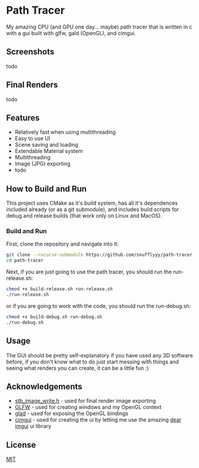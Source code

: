 # Path Tracer

My amazing CPU (and GPU one day... maybe) path tracer that is written in c with a gui built with glfw, gald (OpenGL), and cimgui.

## Screenshots

todo

## Final Renders

todo

## Features

 - Relatively fast when using multithreading
 - Easy to use UI
 - Scene saving and loading
 - Extendable Material system
 - Multithreading
 - Image (JPG) exporting
 - todo

## How to Build and Run

This project uses CMake as it's build system, has all it's dependences included already (or as a git submodule), and includes build scripts for debug and release builds (that work only on Linux and MacOS).

### Build and Run

First, clone the repository and navigate into it:

```bash
git clone --recurse-submodule https://github.com/snufflyyy/path-tracer.git
cd path-tracer
```

Next, if you are just going to use the path tracer, you should run the run-release.sh:

```bash
chmod +x build-release.sh run-release.sh
./run-release.sh
```

or if you are going to work with the code, you should run the run-debug.sh:

```bash
chmod +x build-debug.sh run-debug.sh
./run-debug.sh
```

## Usage

The GUI should be pretty self-explanatory if you have used any 3D software before, if you don't know what to do just start messing with things and seeing what renders you can create, it can be a little fun :)

## Acknowledgements

 - [stb_image_write.h](https://github.com/nothings/stb) - used for final render image exporting
 - [GLFW](https://www.glfw.org) - used for creating windows and my OpenGL context
 - [glad](https://glad.dav1d.de) - used for exposing the OpenGL bindings
 - [cimgui](https://github.com/cimgui/cimgui) - used for creating the ui by letting me use the amazing [dear imgui](https://github.com/ocornut/imgui) ui library

## License

[MIT](https://choosealicense.com/licenses/mit/)
